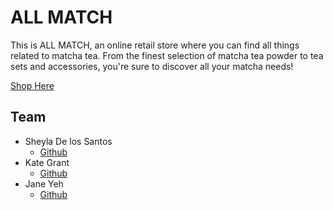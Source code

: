 # ALL MATCH

This is ALL MATCH, an online retail store where you can find all things related to matcha tea. From the finest selection of matcha tea powder to tea sets and accessories, you're sure to discover all your matcha needs!

[Shop Here]((https://matcha-shop.herokuapp.com/))

## Team

- Sheyla De los Santos
  - [Github](https://github.com/ssshhheeeyyy)
- Kate Grant
  - [Github](https://github.com/kate-grant)
- Jane Yeh
  - [Github](https://github.com/j-yeh)
